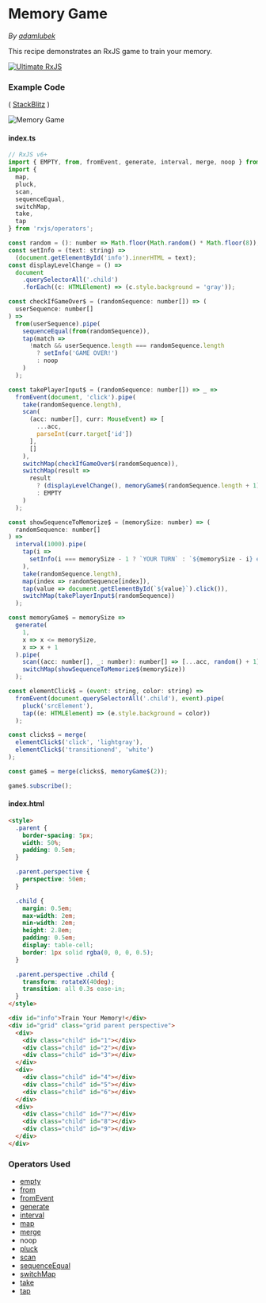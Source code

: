 # Memory Game

_By [adamlubek](https://github.com/adamlubek)_

This recipe demonstrates an RxJS game to train your memory.

[![Ultimate RxJS](https://ultimatecourses.com/static/banners/banner-rxjs.svg 'Ultimate RxJS')](https://ultimatecourses.com/courses/rxjs?ref=4)

### Example Code

( [StackBlitz](https://stackblitz.com/edit/rxjs-memory-game?file=index.ts) )

![Memory Game](https://drive.google.com/uc?export=view&id=1IsizNEcko-aKcyb54ZuMis-gHs9UR9Ei)

#### index.ts

```js
// RxJS v6+
import { EMPTY, from, fromEvent, generate, interval, merge, noop } from 'rxjs';
import {
  map,
  pluck,
  scan,
  sequenceEqual,
  switchMap,
  take,
  tap
} from 'rxjs/operators';

const random = (): number => Math.floor(Math.random() * Math.floor(8));
const setInfo = (text: string) =>
  (document.getElementById('info').innerHTML = text);
const displayLevelChange = () =>
  document
    .querySelectorAll('.child')
    .forEach((c: HTMLElement) => (c.style.background = 'gray'));

const checkIfGameOver$ = (randomSequence: number[]) => (
  userSequence: number[]
) =>
  from(userSequence).pipe(
    sequenceEqual(from(randomSequence)),
    tap(match =>
      !match && userSequence.length === randomSequence.length
        ? setInfo('GAME OVER!')
        : noop
    )
  );

const takePlayerInput$ = (randomSequence: number[]) => _ =>
  fromEvent(document, 'click').pipe(
    take(randomSequence.length),
    scan(
      (acc: number[], curr: MouseEvent) => [
        ...acc,
        parseInt(curr.target['id'])
      ],
      []
    ),
    switchMap(checkIfGameOver$(randomSequence)),
    switchMap(result =>
      result
        ? (displayLevelChange(), memoryGame$(randomSequence.length + 1))
        : EMPTY
    )
  );

const showSequenceToMemorize$ = (memorySize: number) => (
  randomSequence: number[]
) =>
  interval(1000).pipe(
    tap(i =>
      setInfo(i === memorySize - 1 ? `YOUR TURN` : `${memorySize - i} elements`)
    ),
    take(randomSequence.length),
    map(index => randomSequence[index]),
    tap(value => document.getElementById(`${value}`).click()),
    switchMap(takePlayerInput$(randomSequence))
  );

const memoryGame$ = memorySize =>
  generate(
    1,
    x => x <= memorySize,
    x => x + 1
  ).pipe(
    scan((acc: number[], _: number): number[] => [...acc, random() + 1], []),
    switchMap(showSequenceToMemorize$(memorySize))
  );

const elementClick$ = (event: string, color: string) =>
  fromEvent(document.querySelectorAll('.child'), event).pipe(
    pluck('srcElement'),
    tap((e: HTMLElement) => (e.style.background = color))
  );

const clicks$ = merge(
  elementClick$('click', 'lightgray'),
  elementClick$('transitionend', 'white')
);

const game$ = merge(clicks$, memoryGame$(2));

game$.subscribe();
```

#### index.html

```html
<style>
  .parent {
    border-spacing: 5px;
    width: 50%;
    padding: 0.5em;
  }

  .parent.perspective {
    perspective: 50em;
  }

  .child {
    margin: 0.5em;
    max-width: 2em;
    min-width: 2em;
    height: 2.8em;
    padding: 0.5em;
    display: table-cell;
    border: 1px solid rgba(0, 0, 0, 0.5);
  }

  .parent.perspective .child {
    transform: rotateX(40deg);
    transition: all 0.3s ease-in;
  }
</style>

<div id="info">Train Your Memory!</div>
<div id="grid" class="grid parent perspective">
  <div>
    <div class="child" id="1"></div>
    <div class="child" id="2"></div>
    <div class="child" id="3"></div>
  </div>
  <div>
    <div class="child" id="4"></div>
    <div class="child" id="5"></div>
    <div class="child" id="6"></div>
  </div>
  <div>
    <div class="child" id="7"></div>
    <div class="child" id="8"></div>
    <div class="child" id="9"></div>
  </div>
</div>
```

### Operators Used

- [empty](../operators/creation/empty.md)
- [from](../operators/creation/from.md)
- [fromEvent](../operators/creation/fromevent.md)
- [generate](../operators/creation/generate.md)
- [interval](../operators/creation/interval.md)
- [map](../operators/transformation/map.md)
- [merge](../operators/combination/merge.md)
- noop
- [pluck](../operators/transformation/pluck.md)
- [scan](../operators/transformation/scan.md)
- [sequenceEqual](../operators/conditional/sequenceequal.md)
- [switchMap](../operators/transformation/switchmap.md)
- [take](../operators/filtering/take.md)
- [tap](../operators/utility/do.md)
